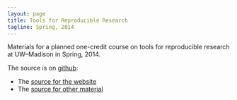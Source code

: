 ```yaml
---
layout: page
title: Tools for Reproducible Research
tagline: Spring, 2014
---
```


Materials for a planned one-credit course on tools for reproducible
research at UW&ndash;Madison in Spring, 2014.

The source is on [github](http://github.com):
- The [source for the website](https://github.com/kbroman/Tools4RR/tree/gh-pages)
- The [source for other material](https://github.com/kbroman/Tools4RR/tree/master)

